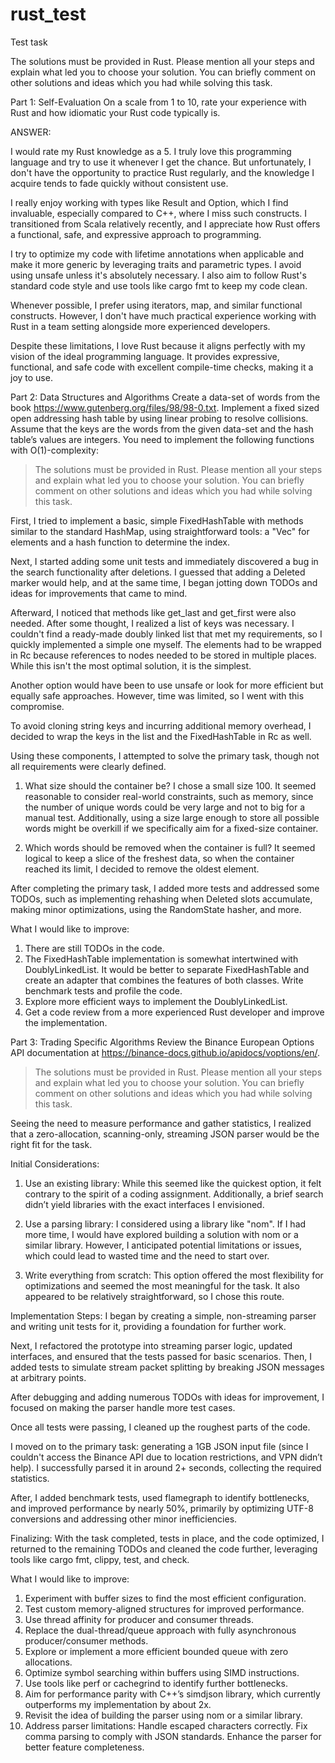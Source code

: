 # rust_test
Test task

The solutions must be provided in Rust. Please mention all your steps and explain what led you
to choose your solution. You can briefly comment on other solutions and ideas which you had while solving this task.

Part 1: Self-Evaluation
On a scale from 1 to 10, rate your experience with Rust and how idiomatic your Rust code typically is.

ANSWER:

I would rate my Rust knowledge as a 5. I truly love this programming language and try to use it whenever I get the chance.
But unfortunately, I don't have the opportunity to practice Rust regularly, 
and the knowledge I acquire tends to fade quickly without consistent use.

I really enjoy working with types like Result and Option, which I find invaluable, especially compared to C++, 
where I miss such constructs. I transitioned from Scala relatively recently, 
and I appreciate how Rust offers a functional, safe, and expressive approach to programming.

I try to optimize my code with lifetime annotations when applicable and make it more generic by leveraging traits and parametric types. 
I avoid using unsafe unless it's absolutely necessary. 
I also aim to follow Rust's standard code style and use tools like cargo fmt to keep my code clean.

Whenever possible, I prefer using iterators, map, and similar functional constructs. 
However, I don't have much practical experience working with Rust in a team setting alongside more experienced developers.

Despite these limitations, I love Rust because it aligns perfectly with my vision of the ideal programming language. 
It provides expressive, functional, and safe code with excellent compile-time checks, making it a joy to use.

Part 2: Data Structures and Algorithms
Create a data-set of words from the book https://www.gutenberg.org/files/98/98-0.txt. 
Implement a fixed sized open addressing hash table by using linear probing to resolve collisions. 
Assume that the keys are the words from the given data-set and the hash table’s values are integers. 
You need to implement the following functions with O(1)-complexity:

> The solutions must be provided in Rust. Please mention all your steps and explain what led you
to choose your solution. You can briefly comment on other solutions and ideas which you had while solving this task.

First, I tried to implement a basic, simple FixedHashTable with methods similar to the standard HashMap, 
using straightforward tools: a "Vec" for elements and a hash function to determine the index.

Next, I started adding some unit tests and immediately discovered a bug in the search functionality after deletions.
I guessed that adding a Deleted marker would help, and at the same time, 
I began jotting down TODOs and ideas for improvements that came to mind.

Afterward, I noticed that methods like get_last and get_first were also needed. 
After some thought, I realized a list of keys was necessary. 
I couldn't find a ready-made doubly linked list that met my requirements, 
so I quickly implemented a simple one myself. 
The elements had to be wrapped in Rc<RefCell> because references to nodes needed to be stored in multiple places. 
While this isn't the most optimal solution, it is the simplest.

Another option would have been to use unsafe or look for more efficient but equally safe approaches. 
However, time was limited, so I went with this compromise.

To avoid cloning string keys and incurring additional memory overhead, 
I decided to wrap the keys in the list and the FixedHashTable in Rc as well.

Using these components, I attempted to solve the primary task, though not all requirements were clearly defined.

1. What size should the container be?
I chose a small size 100. It seemed reasonable to consider real-world constraints, 
such as memory, since the number of unique words could be very large and not to big for a manual test. 
Additionally, using a size large enough to store all possible words might be overkill if we specifically aim for a fixed-size container.

2. Which words should be removed when the container is full?
It seemed logical to keep a slice of the freshest data, so when the container reached its limit, 
I decided to remove the oldest element.

After completing the primary task, I added more tests and addressed some TODOs, 
such as implementing rehashing when Deleted slots accumulate, making minor optimizations, using the RandomState hasher, and more.

What I would like to improve:
1. There are still TODOs in the code.
2. The FixedHashTable implementation is somewhat intertwined with DoublyLinkedList. It would be better to separate FixedHashTable and create an adapter that combines the features of both classes.
Write benchmark tests and profile the code.
3. Explore more efficient ways to implement the DoublyLinkedList.
4. Get a code review from a more experienced Rust developer and improve the implementation.

Part 3: Trading Specific Algorithms
Review the Binance European Options API documentation at https://binance-docs.github.io/apidocs/voptions/en/.

> The solutions must be provided in Rust. Please mention all your steps and explain what led you
to choose your solution. You can briefly comment on other solutions and ideas which you had while solving this task.

Seeing the need to measure performance and gather statistics,
I realized that a zero-allocation, scanning-only, streaming JSON parser would be the right fit for the task.

Initial Considerations:
1. Use an existing library:
While this seemed like the quickest option, it felt contrary to the spirit of a coding assignment. 
Additionally, a brief search didn’t yield libraries with the exact interfaces I envisioned.

2. Use a parsing library:
I considered using a library like "nom". If I had more time, I would have explored building a solution with nom or a similar library. 
However, I anticipated potential limitations or issues, which could lead to wasted time and the need to start over.

3. Write everything from scratch:
This option offered the most flexibility for optimizations and seemed the most meaningful for the task. 
It also appeared to be relatively straightforward, so I chose this route.

Implementation Steps:
I began by creating a simple, non-streaming parser and writing unit tests for it, providing a foundation for further work.

Next, I refactored the prototype into streaming parser logic, updated interfaces, 
and ensured that the tests passed for basic scenarios. 
Then, I added tests to simulate stream packet splitting by breaking JSON messages at arbitrary points.

After debugging and adding numerous TODOs with ideas for improvement, I focused on making the parser handle more test cases.

Once all tests were passing, I cleaned up the roughest parts of the code.

I moved on to the primary task: generating a 1GB JSON input file 
(since I couldn't access the Binance API due to location restrictions, and VPN didn’t help). 
I successfully parsed it in around 2+ seconds, collecting the required statistics.

After, I added benchmark tests, used flamegraph to identify bottlenecks, 
and improved performance by nearly 50%, primarily by optimizing UTF-8 conversions and addressing other minor inefficiencies.

Finalizing:
With the task completed, tests in place, and the code optimized, 
I returned to the remaining TODOs and cleaned the code further, leveraging tools like cargo fmt, clippy, test, and check.

What I would like to improve:
1. Experiment with buffer sizes to find the most efficient configuration.
2. Test custom memory-aligned structures for improved performance.
3. Use thread affinity for producer and consumer threads.
4. Replace the dual-thread/queue approach with fully asynchronous producer/consumer methods.
5. Explore or implement a more efficient bounded queue with zero allocations.
6. Optimize symbol searching within buffers using SIMD instructions.
7. Use tools like perf or cachegrind to identify further bottlenecks.
8. Aim for performance parity with C++’s simdjson library, which currently outperforms my implementation by about 2x.
9. Revisit the idea of building the parser using nom or a similar library.
10. Address parser limitations:
Handle escaped characters correctly.
Fix comma parsing to comply with JSON standards.
Enhance the parser for better feature completeness.